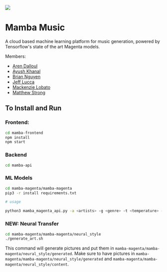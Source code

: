 ![](https://github.com/CUBigDataClass/Mamba-Music/workflows/Python%20application/badge.svg)

# Mamba Music
A cloud based machine learning platform for music generation, powered by Tensorflow's state of the art Magenta models.

Members:
- [Aren Dalloul](https://github.com/adalloul0928)
- [Ayush Khanal](https://github.com/jptboy)
- [Brian Nguyen](https://github.com/BrianNguyen214)
- [Jeff Lucca](https://github.com/lucca)
- [Mackenzie Lobato](https://github.com/mackenzielobato)
- [Matthew Strong](https://github.com/peasant98)

## To Install and Run

### Frontend:

```sh
cd mamba-frontend
npm install
npm start
```

### Backend

```sh
cd mamba-api
```

### ML Models

```sh
cd mamba-magenta/mamba-magenta
pip3 -r install requirements.txt

# usage

python3 mamba_magenta_api.py -a <artists> -g <genre> -t <temperature> -l <length> -n <numgenerations>

```

### NEW: Neural Transfer


```sh
cd mamba-magenta/mamba-magenta/neural_style
./generate_art.sh

```
This command will generate pictures and put them in `mamba-magenta/mamba-magenta/neural_style/generated`.
Make sure to have pictures in `mamba-magenta/mamba-magenta/neural_style/generated` and `mamba-magenta/mamba-magenta/neural_style/content`.
